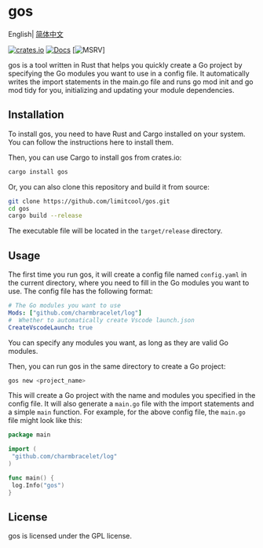 # gos

English| [简体中文](README.zh_cn.md)

[![crates.io](https://img.shields.io/crates/v/gos.svg)](https://crates.io/crates/gos)
[![Docs](https://docs.rs/gos/badge.svg)](https://docs.rs/gos)
[![MSRV](https://img.shields.io/badge/rustc-1.78.0+-ab6000.svg)]

gos is a tool written in Rust that helps you quickly create a Go project by specifying the Go modules you want to use in a config file. It automatically writes the import statements in the main.go file and runs go mod init and go mod tidy for you, initializing and updating your module dependencies.



## Installation

To install gos, you need to have Rust and Cargo installed on your system. You can follow the instructions here to install them.

Then, you can use Cargo to install gos from crates.io:

```bash
cargo install gos
```

Or, you can also clone this repository and build it from source:

```bash
git clone https://github.com/limitcool/gos.git
cd gos
cargo build --release
```

The executable file will be located in the `target/release` directory.

## Usage

The first time you run gos, it will create a config file named `config.yaml` in the current directory, where you need to fill in the Go modules you want to use. The config file has the following format:

```yaml
# The Go modules you want to use
Mods: ["github.com/charmbracelet/log"]
#  Whether to automatically create Vscode launch.json
CreateVscodeLaunch: true
```

You can specify any modules you want, as long as they are valid Go modules.

Then, you can run gos in the same directory to create a Go project:

```bash
gos new <project_name>
```

This will create a Go project with the name and modules you specified in the config file. It will also generate a `main.go` file with the import statements and a simple `main` function. For example, for the above config file, the `main.go` file might look like this:

```go
package main

import (
 "github.com/charmbracelet/log"
)

func main() {
 log.Info("gos")
}
```

## License

gos is licensed under the GPL license.
